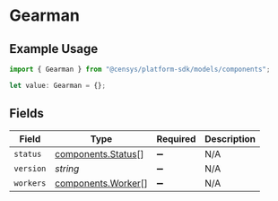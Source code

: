 # Gearman

## Example Usage

```typescript
import { Gearman } from "@censys/platform-sdk/models/components";

let value: Gearman = {};
```

## Fields

| Field                                                    | Type                                                     | Required                                                 | Description                                              |
| -------------------------------------------------------- | -------------------------------------------------------- | -------------------------------------------------------- | -------------------------------------------------------- |
| `status`                                                 | [components.Status](../../models/components/status.md)[] | :heavy_minus_sign:                                       | N/A                                                      |
| `version`                                                | *string*                                                 | :heavy_minus_sign:                                       | N/A                                                      |
| `workers`                                                | [components.Worker](../../models/components/worker.md)[] | :heavy_minus_sign:                                       | N/A                                                      |